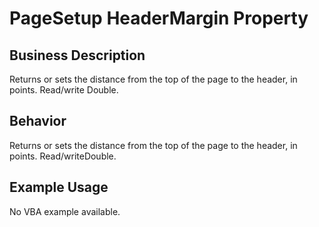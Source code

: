 # PageSetup HeaderMargin Property

## Business Description
Returns or sets the distance from the top of the page to the header, in points. Read/write Double.

## Behavior
Returns or sets the distance from the top of the page to the header, in points. Read/writeDouble.

## Example Usage
No VBA example available.